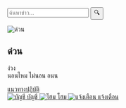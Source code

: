 <!DOCTYPE html>
<html lang="th">
<head>
  <meta charset="UTF-8" />
  <meta name="viewport" content="width=device-width, initial-scale=1.0"/>
  <title>ข่าวทั้งหมด | แจ้งภัยพิบัติ</title>
  <script src="https://cdn.tailwindcss.com"></script>
  <link href="https://fonts.googleapis.com/css2?family=Prompt&display=swap" rel="stylesheet">
  <style>
    body {
      font-family: 'Prompt', sans-serif;
    }

    .thumbnail-custom {
      width: 120px;
      height: 120px;
      font-size: 14px;
      border-radius: 50%;
    }
  </style>
</head>
<body class="bg-white text-gray-900 flex flex-col min-h-screen pb-20 mb-24">

  <!-- แถบค้นหา -->
  <div class="bg-gradient-to-r from-red-700 via-black to-red-800 p-4 flex items-center">
    <form action="search.html" method="GET" class="flex items-center w-full">
      <input 
        type="text" 
        name="query"
        placeholder="ค้นหาข่าว..." 
        class="flex-1 px-4 py-2 rounded-md text-black focus:outline-none focus:ring-2 focus:ring-red-600"
      />
      <button type="submit" class="ml-2 text-white text-xl hover:scale-110 transition-transform">🔍</button>
    </form>
  </div>

  <!-- ข่าวด่วน -->
  <div class="p-4 flex items-center space-x-4 bg-gradient-to-r from-white via-red-50 to-white shadow-md rounded-lg mx-4 mt-4">
    <img src="https://us-fbcloud.net/wb/data/1516/1516834-img.wdbnxk.w9hf.opsb1k4i.webp" alt="ด่วน" class="rounded-lg w-24 h-24 object-cover border-4 border-red-400" loading="lazy">
    <div>
      <h2 class="text-red-700 text-xl font-bold mb-1 animate-pulse">ด่วน</h2>
      <p class="text-sm text-gray-800">ง่วง<br>นอนไหม ไม่นอน อนน</p>
      <a href="#" class="inline-block mt-2 bg-red-600 text-white px-3 py-1 rounded-full text-sm hover:bg-red-700 transition-colors">แนวทางปฏิบัติ</a>
    </div>
  </div>

  <!-- หมวดหมู่ข่าว -->
  <div class="grid grid-cols-3 gap-6 px-4 py-6">
    <!-- Card Template -->
    <!-- ใส่พื้นหลังแบบไล่สีและเงา -->
    <template id="category-card">
      <a href="#" class="flex flex-col items-center text-center bg-gradient-to-br from-white to-gray-100 p-3 rounded-xl shadow hover:shadow-lg transform hover:-translate-y-1 transition-all">
        <img src="" class="thumbnail-custom object-cover border-2 border-brown-500" loading="lazy">
        <span class="mt-2 text-sm text-brown-700 font-semibold"></span>
      </a>
    </template>
  </div>

  <!-- ใช้ JS เติมการ์ดแบบไดนามิก -->
  <script>
    const categories = [
      { name: "การเมือง", href: "category-politics.html", img: "https://s.isanook.com/ns/0/ud/1953/9769358/new-thumbnail1200x720(5)(4).jpg" },
      { name: "เศรษฐกิจ", href: "category-economy.html", img: "https://encrypted-tbn0.gstatic.com/images?q=tbn:ANd9GcTWbeTIuINwwhZGaobit6Ygnb8Wz6S0CTRCqg&s" },
      { name: "สังคม", href: "category-society.html", img: "https://cdni-hw.ch7.com/dm/sz-md/i/images/2024/12/09/67564b66a6b291.76457958.jpg" },
      { name: "กีฬา", href: "category-sport.html", img: "https://encrypted-tbn0.gstatic.com/images?q=tbn:ANd9GcRWqI0OYqDfMJtY7_OQjD8cqZpw07-Ra7x_yg&s" },
      { name: "บันเทิง", href: "category-entertainment.html", img: "https://static.kpopping.com/33/1/240505-RIIZE-FAN-CON-RIIZING-DAY-in-SEOUL-Day-2-WONBIN-documents-4.jpeg" },
      { name: "สิ่งแวดล้อม", href: "category-environment.html", img: "https://arit.kpru.ac.th//contents/phubet/IMG/E-Calendar/International_day/03/03-21-2.webp" },
      { name: "ต่างประเทศ", href: "category-world.html", img: "https://img.pptvhd36.com/thumbor/2025/03/31/news-762d7dc.jpg" },
      { name: "วิทยาศาสตร์และเทคโนโลยี", href: "category-science.html", img: "https://i.redd.it/pv1wdfrnyjs91.jpg" },
      { name: "ทั่วไทย", href: "category-thailand.html", img: "https://img.pptvhd36.com/thumbor/2025/03/06/news-6ae96ff.jpg" }
    ];
    const container = document.querySelector(".grid");
    const template = document.getElementById("category-card").content;
    categories.forEach(cat => {
      const card = template.cloneNode(true);
      card.querySelector("a").href = cat.href;
      card.querySelector("img").src = cat.img;
      card.querySelector("span").textContent = cat.name;
      container.appendChild(card);
    });
  </script>

  <!-- แถบเมนูด้านล่าง -->
  <div class="fixed bottom-0 left-0 right-0 bg-gradient-to-r from-brown-600 to-black text-white flex justify-around items-center p-2 border-t z-10">
    <a href="login.html" class="flex flex-col items-center text-xs hover:text-red-300">
      <img src="https://icons.veryicon.com/png/o/miscellaneous/test-5/icon-my-page.png" class="w-8 h-8 mb-1" alt="บัญชี" loading="lazy"/>
      <span>บัญชี</span>
    </a>
    <a href="index.html" class="flex flex-col items-center text-xs hover:text-red-300">
      <img src="https://cdn-icons-png.flaticon.com/512/44/44907.png" class="w-8 h-8 mb-1" alt="โฮม" loading="lazy"/>
      <span>โฮม</span>
    </a>
    <a href="notifications.html" class="flex flex-col items-center text-xs hover:text-red-300">
      <img src="https://icon-library.com/images/notification-icon/notification-icon-3.jpg" class="w-8 h-8 mb-1" alt="แจ้งเตือน" loading="lazy"/>
      <span>แจ้งเตือน</span>
    </a>
  </div>

</body>
</html>
